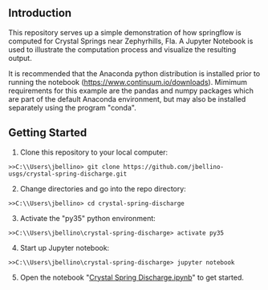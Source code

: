 Introduction
-----------------------------------------------

 This repository serves up a simple demonstration of how springflow is
 computed for Crystal Springs near Zephyrhills, Fla. A Jupyter Notebook
 is used to illustrate the computation process and visualize the resulting
 output.

 It is recommended that the Anaconda python distribution is installed
 prior to running the notebook (https://www.continuum.io/downloads).
 Mimimum requirements for this example are the pandas and numpy packages
 which are part of the default Anaconda environment, but may also be installed
 separately using the program "conda".

 Getting Started
-----------------------------------------------

 1. Clone this repository to your local computer:

  `>>C:\\Users\jbellino> git clone https://github.com/jbellino-usgs/crystal-spring-discharge.git`

 2. Change directories and go into the repo directory:

  `>>C:\\Users\jbellino> cd crystal-spring-discharge`

 3. Activate the "py35" python environment:

  `>>C:\\Users\jbellino\crystal-spring-discharge> activate py35`

 4. Start up Jupyter notebook:

  `>>C:\\Users\jbellino\crystal-spring-discharge> jupyter notebook`

 5. Open the notebook "<a href="https://github.com/jbellino-usgs/crystal-spring-discharge/blob/master/Crystal%20Spring%20Discharge.ipynb">Crystal Spring Discharge.ipynb</a>" to get started.
 